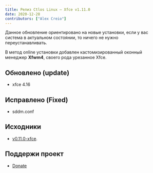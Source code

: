 ```yaml
---
title: Релиз Ctlos Linux — Xfce v1.11.0
date: 2020-12-28
contributors: ["Alex Creio"]
---
```


Данное обновление ориентировано на новые установки, если у вас система в актуальном состоянии, то ничего не нужно переустанавливать.

В метод online установки добавлен кастомизированный оконный менеджер **Xfwm4**, своего рода урезанное Xfce.

## Обновлено (update)

- xfce 4.16

## Исправлено (Fixed)

- sddm.conf

## Исходники

- [v0.11.0-xfce](https://github.com/ctlos/ctlosiso/tree/v1.11.0-xfce).

## Поддержи проект

- [Donate](/donat/)
